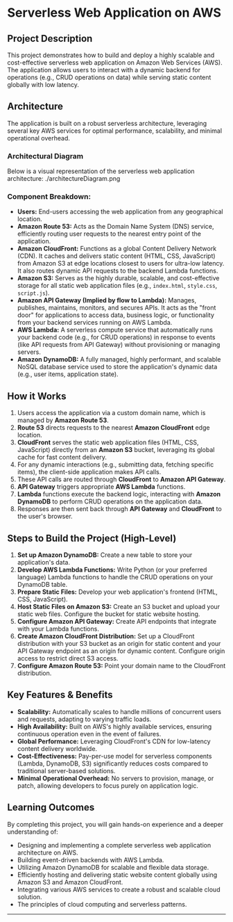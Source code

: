 # Serverless Web Application on AWS

## Project Description

This project demonstrates how to build and deploy a highly scalable and cost-effective serverless web application on Amazon Web Services (AWS). The application allows users to interact with a dynamic backend for operations (e.g., CRUD operations on data) while serving static content globally with low latency.

## Architecture

The application is built on a robust serverless architecture, leveraging several key AWS services for optimal performance, scalability, and minimal operational overhead.

### Architectural Diagram

Below is a visual representation of the serverless web application architecture:
./architectureDiagram.png
### Component Breakdown:

* **Users:** End-users accessing the web application from any geographical location.
* **Amazon Route 53:** Acts as the Domain Name System (DNS) service, efficiently routing user requests to the nearest entry point of the application.
* **Amazon CloudFront:** Functions as a global Content Delivery Network (CDN). It caches and delivers static content (HTML, CSS, JavaScript) from Amazon S3 at edge locations closest to users for ultra-low latency. It also routes dynamic API requests to the backend Lambda functions.
* **Amazon S3:** Serves as the highly durable, scalable, and cost-effective storage for all static web application files (e.g., `index.html`, `style.css`, `script.js`).
* **Amazon API Gateway (Implied by flow to Lambda):** Manages, publishes, maintains, monitors, and secures APIs. It acts as the "front door" for applications to access data, business logic, or functionality from your backend services running on AWS Lambda.
* **AWS Lambda:** A serverless compute service that automatically runs your backend code (e.g., for CRUD operations) in response to events (like API requests from API Gateway) without provisioning or managing servers.
* **Amazon DynamoDB:** A fully managed, highly performant, and scalable NoSQL database service used to store the application's dynamic data (e.g., user items, application state).

## How it Works

1.  Users access the application via a custom domain name, which is managed by **Amazon Route 53**.
2.  **Route 53** directs requests to the nearest **Amazon CloudFront** edge location.
3.  **CloudFront** serves the static web application files (HTML, CSS, JavaScript) directly from an **Amazon S3** bucket, leveraging its global cache for fast content delivery.
4.  For any dynamic interactions (e.g., submitting data, fetching specific items), the client-side application makes API calls.
5.  These API calls are routed through **CloudFront** to **Amazon API Gateway**.
6.  **API Gateway** triggers appropriate **AWS Lambda** functions.
7.  **Lambda** functions execute the backend logic, interacting with **Amazon DynamoDB** to perform CRUD operations on the application data.
8.  Responses are then sent back through **API Gateway** and **CloudFront** to the user's browser.

## Steps to Build the Project (High-Level)

1.  **Set up Amazon DynamoDB:** Create a new table to store your application's data.
2.  **Develop AWS Lambda Functions:** Write Python (or your preferred language) Lambda functions to handle the CRUD operations on your DynamoDB table.
3.  **Prepare Static Files:** Develop your web application's frontend (HTML, CSS, JavaScript).
4.  **Host Static Files on Amazon S3:** Create an S3 bucket and upload your static web files. Configure the bucket for static website hosting.
5.  **Configure Amazon API Gateway:** Create API endpoints that integrate with your Lambda functions.
6.  **Create Amazon CloudFront Distribution:** Set up a CloudFront distribution with your S3 bucket as an origin for static content and your API Gateway endpoint as an origin for dynamic content. Configure origin access to restrict direct S3 access.
7.  **Configure Amazon Route 53:** Point your domain name to the CloudFront distribution.

## Key Features & Benefits

* **Scalability:** Automatically scales to handle millions of concurrent users and requests, adapting to varying traffic loads.
* **High Availability:** Built on AWS's highly available services, ensuring continuous operation even in the event of failures.
* **Global Performance:** Leveraging CloudFront's CDN for low-latency content delivery worldwide.
* **Cost-Effectiveness:** Pay-per-use model for serverless components (Lambda, DynamoDB, S3) significantly reduces costs compared to traditional server-based solutions.
* **Minimal Operational Overhead:** No servers to provision, manage, or patch, allowing developers to focus purely on application logic.

## Learning Outcomes

By completing this project, you will gain hands-on experience and a deeper understanding of:

* Designing and implementing a complete serverless web application architecture on AWS.
* Building event-driven backends with AWS Lambda.
* Utilizing Amazon DynamoDB for scalable and flexible data storage.
* Efficiently hosting and delivering static website content globally using Amazon S3 and Amazon CloudFront.
* Integrating various AWS services to create a robust and scalable cloud solution.
* The principles of cloud computing and serverless patterns.

---